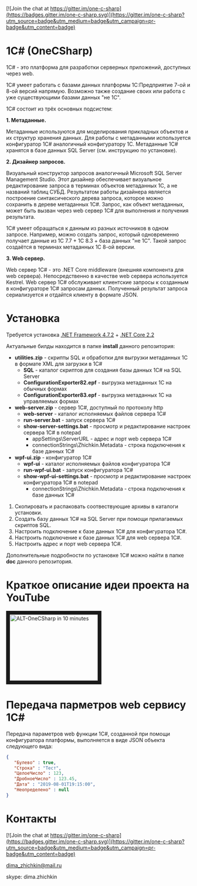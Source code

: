 ﻿[![Join the chat at https://gitter.im/one-c-sharp](https://badges.gitter.im/one-c-sharp.svg)](https://gitter.im/one-c-sharp?utm_source=badge&utm_medium=badge&utm_campaign=pr-badge&utm_content=badge)
# 1C# (OneCSharp)
1C# - это платформа для разработки серверных приложений, доступных через web.

1C# умеет работать с базами данных платформы 1С:Предприятие 7-ой и 8-ой версий напрямую.
Возможно также создание своих или работа с уже существующими базами данных "не 1С".

1C# состоит из трёх основных подсистем:

**1. Метаданные.**

Метаданные используются для моделирования прикладных объектов и их структур хранения данных.
Для работы с метаданными используется конфигуратор 1C# аналогичный конфигуратору 1С. Метаданные 1C# хранятся в базе данных SQL Server (см. инструкцию по установке).

**2. Дизайнер запросов.**

Визуальный конструктор запросов аналогичный Microsoft SQL Server Management Studio. Этот дизайнер обеспечивает визуальное редактирование запроса в терминах объектов метаданных 1С, а не названий таблиц СУБД. Результатом работы дизайнера является построение синтаксического дерева запроса, которое можно сохранить в дереве метаданных 1C#. Запрос, как объект метаданных, может быть вызван через web сервер 1C# для выполнения и получения результата.

1C# умеет обращаться к данным из разных источников в одном запросе. Например, можно создать запрос, который одновременно получает данные из 1С 7.7 + 1С 8.3 + база данных "не 1С". Такой запрос создаётся в терминах метаданных 1С 8-ой версии.

**3. Web сервер.**

Web сервер 1C# - это .NET Core middleware (внешняя компонента для web сервера).
Непосредственно в качестве web сервера используется Kestrel.
Web сервер 1C# обслуживает клиентские запросы к созданным в конфигураторе 1C# запросам данных.
Полученный результат запроса сериализуется и отдайтся клиенту в формате JSON.

# Установка

Требуется установка [.NET Framework 4.7.2](https://dotnet.microsoft.com/download/dotnet-framework/net472) + [.NET Core 2.2](https://dotnet.microsoft.com/download/dotnet-core)

Актуальные билды находится в папке **install** данного репозитория:

* **utilities.zip** - скрипты SQL и обработки для выгрузки метаданных 1С в формате XML для загрузки в 1C#
  - **SQL** - каталог скриптов для создания базы данных 1C# на SQL Server
  - **ConfigurationExporter82.epf** - выгрузка метаданных 1С на обычных формах
  - **ConfigurationExporter83.epf** - выгрузка метаданных 1С на управляемых формах
* **web-server.zip** - сервер 1C#, доступный по протоколу http
  - **web-server** - каталог исполняемых файлов сервера 1C#
  - **run-server.bat** - запуск сервера 1C#
  - **show-server-settings.bat** - просмотр и редактирование настроек сервера 1C# в notepad
    - appSettings\ServerURL - адрес и порт web сервера 1C#
    - connectionStrings\Zhichkin.Metadata - строка подключения к базе данных 1C#
* **wpf-ui.zip** - конфигуратор 1C#
  - **wpf-ui** - каталог исполняемых файлов конфигуратора 1C#
  - **run-wpf-ui.bat** - запуск конфигуратора 1C#
  - **show-wpf-ui-settings.bat** - просмотр и редактирование настроек конфигуратора 1C# в notepad
    - connectionStrings\Zhichkin.Metadata - строка подключения к базе данных 1C#

1. Скопировать и распаковать соотвествующие архивы в каталоги установки.
2. Создать базу данных 1C# на SQL Server при помощи прилагаемых скриптов SQL.
3. Настроить подключение к базе данных 1C# для конфигуратора 1C#.
4. Настроить подключение к базе данных 1C# для web сервера 1C#.
5. Настроить адрес и порт web сервера 1C#.

Дополнительные подробности по установке 1C# можно найти в папке **doc** данного репозитория.

# Краткое описание идеи проекта на YouTube

<a href="https://youtu.be/mxLNecqwZ4E" target="_blank"><img src="https://img.youtube.com/vi/mxLNecqwZ4E/0.jpg" 
alt="ALT-OneCSharp in 10 minutes" width="240" height="180" border="10" /></a>

# Передача парметров web сервису 1C#

Передача параметров web функции 1C#, созданной при помощи конфигуратора платформы, выполняется в виде JSON объекта следующего вида:
```json
{
   "Булево" : true,
   "Строка" : "Тест",
   "ЦелоеЧисло" : 123,
   "ДробноеЧисло" : 123.45,
   "Дата" : "2019-08-01T19:15:00",
   "Неопределено" : null
}
```

# Контакты
[![Join the chat at https://gitter.im/one-c-sharp](https://badges.gitter.im/one-c-sharp.svg)](https://gitter.im/one-c-sharp?utm_source=badge&utm_medium=badge&utm_campaign=pr-badge&utm_content=badge)

dima_zhichkin@mail.ru

skype: dima.zhichkin
